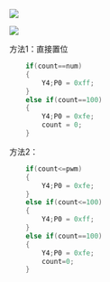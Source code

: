 [![](http://47.95.246.149/wp-content/uploads/2021/04/wp_editor_md_96254f8db84f68321a1577a7284b0338.jpg)](http://47.95.246.149/wp-content/uploads/2021/04/wp_editor_md_96254f8db84f68321a1577a7284b0338.jpg)


[![](http://47.95.246.149/wp-content/uploads/2021/04/wp_editor_md_4704ac88ebc5df74c778ac242e491841.jpg)](http://47.95.246.149/wp-content/uploads/2021/04/wp_editor_md_4704ac88ebc5df74c778ac242e491841.jpg)


方法1：直接置位

```c
	if(count==num)
	{
		Y4;P0 = 0xff;
	}
	else if(count==100)
	{
		Y4;P0 = 0xfe;
		count = 0;
	}
```

方法2：

```c
	if(count<=pwm)
	{
		Y4;P0 = 0xfe;
	}
	else if(count<=100)
	{
		Y4;P0 = 0xff;
	}
	else if(count==100)
	{
		Y4;P0 = 0xfe;
		count=0;
	}
```